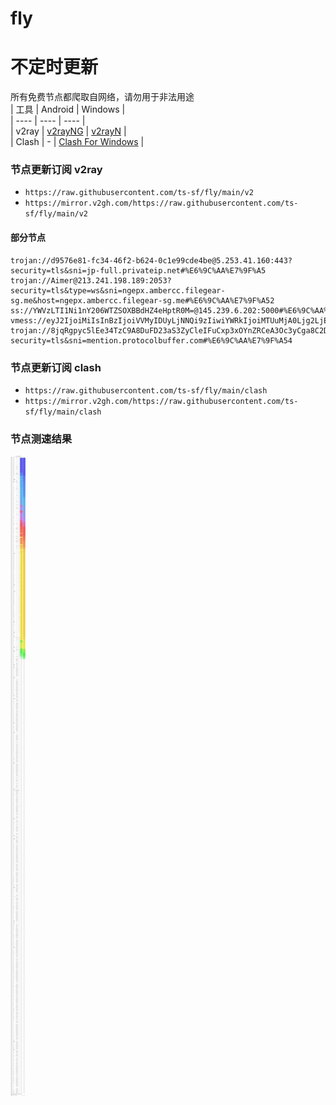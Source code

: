 # fly
# 不定时更新
所有免费节点都爬取自网络，请勿用于非法用途  
|  工具  | Android  | Windows  |  
|  ----  | ----   | ----  |  
| v2ray  | [v2rayNG](https://github.com/2dust/v2rayNG/releases) | [v2rayN](https://github.com/2dust/v2rayN/releases) |  
| Clash  | - | [Clash For Windows](https://github.com/2dust/clashN/releases) | 
  
### 节点更新订阅  v2ray
- `https://raw.githubusercontent.com/ts-sf/fly/main/v2`  
- `https://mirror.v2gh.com/https://raw.githubusercontent.com/ts-sf/fly/main/v2`  

#### 部分节点  
``` 
trojan://d9576e81-fc34-46f2-b624-0c1e99cde4be@5.253.41.160:443?security=tls&sni=jp-full.privateip.net#%E6%9C%AA%E7%9F%A5
trojan://Aimer@213.241.198.189:2053?security=tls&type=ws&sni=ngepx.ambercc.filegear-sg.me&host=ngepx.ambercc.filegear-sg.me#%E6%9C%AA%E7%9F%A52
ss://YWVzLTI1Ni1nY206WTZSOXBBdHZ4eHptR0M=@145.239.6.202:5000#%E6%9C%AA%E7%9F%A53%201.8MB%2Fs
vmess://eyJ2IjoiMiIsInBzIjoiVVMyIDUyLjNNQi9zIiwiYWRkIjoiMTUuMjA0Ljg2LjEyMCIsInBvcnQiOiIzNTY5NiIsImlkIjoiY2FkMDUwNGEtYTlkYy00ZDI5LTg4NDQtYjExYjY5ZjE0YThkIiwiYWlkIjoiMCIsInNjeSI6ImF1dG8iLCJuZXQiOiJ0Y3AiLCJ0eXBlIjoibm9uZSIsImhvc3QiOiIiLCJwYXRoIjoiIiwidGxzIjoiIiwic25pIjoiIiwidGVzdF9uYW1lIjoiVVMyIn0=
trojan://8jqRgpyc5lEe34TzC9A8DuFD23aS3ZyCleIFuCxp3xOYnZRCeA3Oc3yCga8C2DKYBDaRp@18.141.138.96:443?security=tls&sni=mention.protocolbuffer.com#%E6%9C%AA%E7%9F%A54
```
### 节点更新订阅  clash
- `https://raw.githubusercontent.com/ts-sf/fly/main/clash`  
- `https://mirror.v2gh.com/https://raw.githubusercontent.com/ts-sf/fly/main/clash`  

### 节点测速结果
![image](traffic.png)
